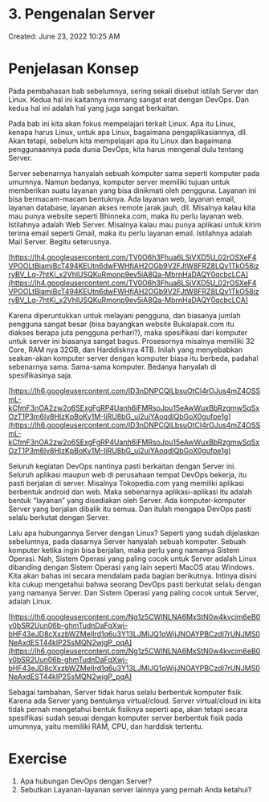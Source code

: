 # 3. Pengenalan Server

Created: June 23, 2022 10:25 AM

# **Penjelasan Konsep**

Pada pembahasan bab sebelumnya, sering sekali disebut istilah Server dan Linux. Kedua hal ini kaitannya memang sangat erat dengan DevOps. Dan kedua hal ini adalah hal yang juga sangat berkaitan.

Pada bab ini kita akan fokus mempelajari terkait Linux. Apa itu Linux, kenapa harus Linux, untuk apa Linux, bagaimana pengaplikasiannya, dll. Akan tetapi, sebelum kita mempelajari apa itu Linux dan bagaimana penggunaannya pada dunia DevOps, kita harus mengenal dulu tentang Server.

Server sebenarnya hanyalah sebuah komputer sama seperti komputer pada umumnya. Namun bedanya, komputer server memiliki tujuan untuk memberikan suatu layanan yang bisa dinikmati oleh pengguna. Layanan ini bisa bermacam-macam bentuknya. Ada layanan web, layanan email, layanan database, layanan akses remote jarak jauh, dll. Misalnya kalau kita mau punya website seperti Bhinneka.com, maka itu perlu layanan web. Istilahnya adalah Web Server. Misalnya kalau mau punya aplikasi untuk kirim terima email seperti Gmail, maka itu perlu layanan email. Istilahnya adalah Mail Server. Begitu seterusnya.

[https://lh4.googleusercontent.com/TV0O6h3Fhua6LSiVXD5U_02rOSXeF4VPOOLtBiamiBcT494KEUtn6dwFWHfjAH2OGb9V2FJtW8FRZ8LQv1TkO58izryBV_Lq-7htKi_x2VhlUSQKuRmonp9ev5iA8Qa-MbrnHaDAQY0qcbcLCA](https://lh4.googleusercontent.com/TV0O6h3Fhua6LSiVXD5U_02rOSXeF4VPOOLtBiamiBcT494KEUtn6dwFWHfjAH2OGb9V2FJtW8FRZ8LQv1TkO58izryBV_Lq-7htKi_x2VhlUSQKuRmonp9ev5iA8Qa-MbrnHaDAQY0qcbcLCA)

Karena diperuntukkan untuk melayani pengguna, dan biasanya jumlah pengguna sangat besar (bisa bayangkan website Bukalapak.com itu diakses berapa juta pengguna perhari?), maka spesifikasi dari komputer untuk server ini biasanya sangat bagus. Prosesornya misalnya memiliki 32 Core, RAM nya 32GB, dan Harddisknya 4TB. Inilah yang menyebabkan seakan-akan komputer server dengan komputer biasa itu berbeda, padahal sebenarnya sama. Sama-sama komputer. Bedanya hanyalah di spesifikasinya saja.

[https://lh6.googleusercontent.com/ID3nDNPCQILbsuOtCI4rOJus4mZ4OSSmL-kCfmF3nOA2zw2o6SExgFgRP4Uanh6iFMRsoJpu15eAwWuxBbRzgmwSqSxOzT1P3m6lv8HlzKpBoKv1M-IiRU8bG_ui2uiYAoqdIQbGoX0gufpe1g](https://lh6.googleusercontent.com/ID3nDNPCQILbsuOtCI4rOJus4mZ4OSSmL-kCfmF3nOA2zw2o6SExgFgRP4Uanh6iFMRsoJpu15eAwWuxBbRzgmwSqSxOzT1P3m6lv8HlzKpBoKv1M-IiRU8bG_ui2uiYAoqdIQbGoX0gufpe1g)

Seluruh kegiatan DevOps nantinya pasti berkaitan dengan Server ini. Seluruh aplikasi maupun web di perusahaan tempat DevOps bekerja, itu pasti berjalan di server. Misalnya Tokopedia.com yang memiliki aplikasi berbentuk android dan web. Maka sebenarnya aplikasi-aplikasi itu adalah bentuk “layanan” yang disediakan oleh Server. Ada komputer-komputer Server yang berjalan dibalik itu semua. Dan itulah mengapa DevOps pasti selalu berkutat dengan Server.

Lalu apa hubungannya Server dengan Linux? Seperti yang sudah dijelaskan sebelumnya, pada dasarnya Server hanyalah sebuah komputer. Sebuah komputer ketika ingin bisa berjalan, maka perlu yang namanya Sistem Operasi. Nah, Sistem Operasi yang paling cocok untuk Server adalah Linux dibanding dengan Sistem Operasi yang lain seperti MacOS atau Windows. Kita akan bahas ini secara mendalam pada bagian berikutnya. Intinya disini kita cukup mengetahui bahwa seorang DevOps pasti berkutat selalu dengan yang namanya Server. Dan Sistem Operasi yang paling cocok untuk Server, adalah Linux.

[https://lh6.googleusercontent.com/Ng1z5CWlNLNA6MxStN0w4kvcim6eB0y0bSR2Uun06b-ghmTudnDaFqXwj-bHF43eJD8cXxzbWZMeIIrd1q6u3Y13LJMIJQ1qWijJNOAYPBCzdI7rUNJMS0NeAxdEST44klP2SsMQN2wjgP_pqA](https://lh6.googleusercontent.com/Ng1z5CWlNLNA6MxStN0w4kvcim6eB0y0bSR2Uun06b-ghmTudnDaFqXwj-bHF43eJD8cXxzbWZMeIIrd1q6u3Y13LJMIJQ1qWijJNOAYPBCzdI7rUNJMS0NeAxdEST44klP2SsMQN2wjgP_pqA)

Sebagai tambahan, Server tidak harus selalu berbentuk komputer fisik. Karena ada Server yang bentuknya virtual/cloud. Server virtual/cloud ini kita tidak pernah mengetahui bentuk fisiknya seperti apa, akan tetapi secara spesifikasi sudah sesuai dengan komputer server berbentuk fisik pada umumnya, yaitu memiliki RAM, CPU, dan harddisk tertentu.

# **Exercise**

1. Apa hubungan DevOps dengan Server?
2. Sebutkan Layanan-layanan server lainnya yang pernah Anda ketahui?